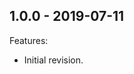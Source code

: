 <!--
	Markdown

	Copyright 2018-2019 IS2T. All rights reserved.
	IS2T PROPRIETARY/CONFIDENTIAL. Use is subject to license terms.
-->

## 1.0.0 - 2019-07-11
Features:
  - Initial revision.

